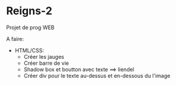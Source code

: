 # Reigns-2
Projet de prog WEB

A faire:
  - HTML/CSS:
    - Créer les jauges
    - Créer barre de vie
    - Shadow box et boutton avec texte ==> liendel
    - Créer div pour le texte au-dessus et en-dessous du l'image
